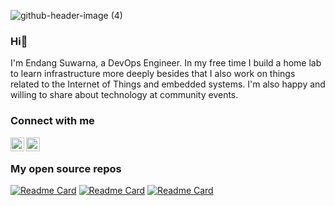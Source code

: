 ![github-header-image (4)](https://github.com/edsuwarna/edsuwarna/assets/15072029/513295b2-487c-48ff-b0bb-baf836e3b498)

### Hi👋

I'm Endang Suwarna, a DevOps Engineer. In my free time I build a home lab to learn infrastructure more deeply besides that I also work on things related to the Internet of Things and embedded systems. I'm also happy and willing to share about technology at community events.

### Connect with me
<a href="https://twitter.com/edsuwarna">
  <img align="left" alt="Edsuwarna's Twitter | Twitter" width="22px" src="https://raw.githubusercontent.com/peterthehan/peterthehan/master/assets/twitter.svg" />
</a>
<a href="https://www.linkedin.com/in/edsuwarna/">
  <img align="left" alt="Edsuwarna's LinkedIN" width="22px" src="https://raw.githubusercontent.com/peterthehan/peterthehan/master/assets/linkedin.svg" />
</a>
<br />

### My open source repos

[![Readme Card](https://github-readme-stats.vercel.app/api/pin/?username=edsuwarna&repo=pangkalan&theme=radical)](https://github.com/edsuwarna/pangkalan)
[![Readme Card](https://github-readme-stats.vercel.app/api/pin/?username=edsuwarna&repo=whatilearned&theme=radical)](https://github.com/edsuwarna/whatilearned)
[![Readme Card](https://github-readme-stats.vercel.app/api/pin/?username=edsuwarna&repo=dotfile&theme=radical)](https://github.com/edsuwarna/dotfile)

